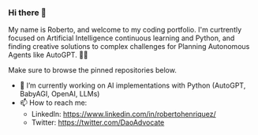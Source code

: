 ### Hi there 👋
My name is Roberto, and welcome to my coding portfolio. I'm curtrently focused on Artificial Intelligence continuous learning and Python, and finding creative solutions to complex challenges for Planning Autonomous Agents like AutoGPT. 🧪🤖

Make sure to browse the pinned repositories below.

- 🔭 I’m currently working on AI implementations with Python (AutoGPT, BabyAGI, OpenAI, LLMs)
- 📫 How to reach me: 
  -  LinkedIn: https://www.linkedin.com/in/robertohenriquez/
  -  Twitter: https://twitter.com/DaoAdvocate
